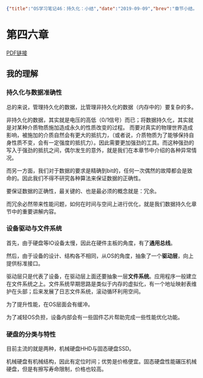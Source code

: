```json lw-blog-meta
{"title":"OS学习笔记46：持久化：小结","date":"2019-09-09","brev":"章节小结。","tags":["OS"],"path":"blog/2019/190909-OS学习笔记46.md"}
```



# 第四六章 <Summary Dialogue on Persistencen>

[PDF链接](http://pages.cs.wisc.edu/~remzi/OSTEP/file-dialogue.pdf)

## 我的理解

### 持久化与数据准确性

总的来说，管理持久化的数据，比管理非持久化的数据（内存中的）要复杂的多。

非持久化的数据，其实就是电压的高低（0/1信号）而已；将数据持久化，其实就是对某种介质物质施加造成永久的性质改变的过程。
而要对真实的物理世界造成影响，被施加的介质自然会有更大的抵抗力，（或者说，介质物质为了能够保持自身性质不变，会有一定强度的抵抗力）。因此需要更加强劲的工具。而这种强劲的写入于强劲的抵抗之间，偶尔发生的意外，就是我们在本章节中介绍的各种异常情况。  

而另一方面，我们对于数据的要求是精确到bit的，任何一次偶然的故障都会是致命的。因此我们不得不研究各种算法来保证数据的正确性。

要保证数据的正确性，最关键的、也是最必须的概念就是：冗余。

而冗余必然带来性能问题，如何在时间与空间上进行优化，就是我们数据持久化章节中的重要讲解内容。

### 设备驱动与文件系统

首先，由于硬盘等IO设备太慢，因此在硬件主板的角度，有了**通用总线**。

然后，由于设备的设计、结构各不相同，从OS的角度，抽象了一个**驱动层**，向上提供标准接口。

驱动层只是代表了设备，在驱动层上面还要抽象一层**文件系统**。应用程序一般建立在文件系统之上。文件系统早期思路是类似于内存的虚拟化，有一个地址映射表维护在头部；后来发展了日志文件系统，滚动循环利用空间。

为了提升性能，在OS层面会有缓冲。

为了减轻OS负担，设备内部会有一些固件芯片帮助完成一些性能优化功能。

### 硬盘的分类与特性

目前主流的就是两种，机械硬盘HHD与固态硬盘SSD。

机械硬盘有机械结构，因此有定位时间；优势是价格便宜。固态硬盘性能碾压机械硬盘，但是有擦写寿命限制，价格也较高。
